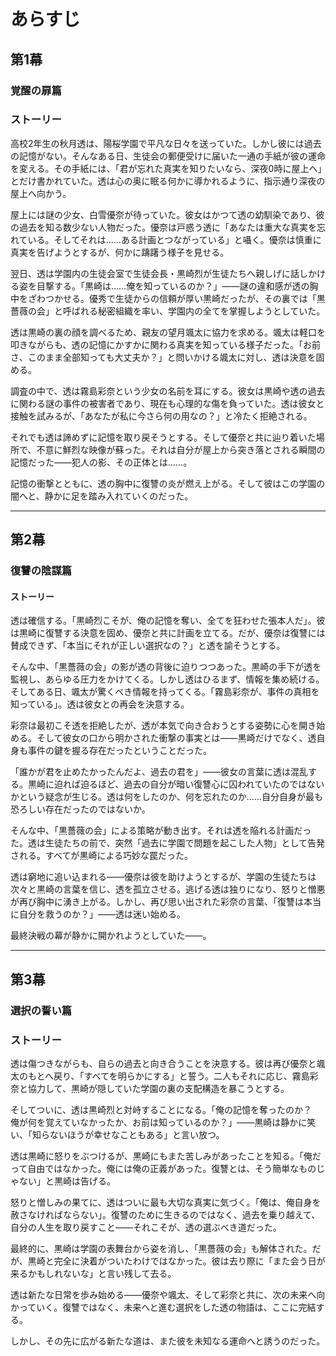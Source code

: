 # あらすじ

## 第1幕
### 覚醒の扉篇

### ストーリー

高校2年生の秋月透は、陽桜学園で平凡な日々を送っていた。しかし彼には過去の記憶がない。そんなある日、生徒会の郵便受けに届いた一通の手紙が彼の運命を変える。その手紙には、「君が忘れた真実を知りたいなら、深夜0時に屋上へ」とだけ書かれていた。透は心の奥に眠る何かに導かれるように、指示通り深夜の屋上へ向かう。

屋上には謎の少女、白雪優奈が待っていた。彼女はかつて透の幼馴染であり、彼の過去を知る数少ない人物だった。優奈は戸惑う透に「あなたは重大な真実を忘れている。そしてそれは……ある計画とつながっている」と囁く。優奈は慎重に真実を告げようとするが、何かに躊躇う様子を見せる。

翌日、透は学園内の生徒会室で生徒会長・黒崎烈が生徒たちへ親しげに話しかける姿を目撃する。「黒崎は……俺を知っているのか？」——謎の違和感が透の胸中をざわつかせる。優秀で生徒からの信頼が厚い黒崎だったが、その裏では「黒薔薇の会」と呼ばれる秘密組織を率い、学園内の全てを掌握しようとしていた。

透は黒崎の裏の顔を調べるため、親友の望月颯太に協力を求める。颯太は軽口を叩きながらも、透の記憶にかすかに関わる真実を知っている様子だった。「お前さ、このまま全部知っても大丈夫か？」と問いかける颯太に対し、透は決意を固める。

調査の中で、透は霧島彩奈という少女の名前を耳にする。彼女は黒崎や透の過去に関わる謎の事件の被害者であり、現在も心理的な傷を負っていた。透は彼女と接触を試みるが、「あなたが私に今さら何の用なの？」と冷たく拒絶される。

それでも透は諦めずに記憶を取り戻そうとする。そして優奈と共に辿り着いた場所で、不意に鮮烈な映像が蘇った。それは自分が屋上から突き落とされる瞬間の記憶だった——犯人の影、その正体とは……。

記憶の衝撃とともに、透の胸中に復讐の炎が燃え上がる。そして彼はこの学園の闇へと、静かに足を踏み入れていくのだった。

---

## 第2幕
### 復讐の陰謀篇

#### ストーリー

透は確信する。「黒崎烈こそが、俺の記憶を奪い、全てを狂わせた張本人だ」。彼は黒崎に復讐する決意を固め、優奈と共に計画を立てる。だが、優奈は復讐には賛成できず、「本当にそれが正しい選択なの？」と透を諭そうとする。

そんな中、「黒薔薇の会」の影が透の背後に迫りつつあった。黒崎の手下が透を監視し、あらゆる圧力をかけてくる。しかし透はひるまず、情報を集め続ける。そしてある日、颯太が驚くべき情報を持ってくる。「霧島彩奈が、事件の真相を知っている」。透は彼女との再会を決意する。

彩奈は最初こそ透を拒絶したが、透が本気で向き合おうとする姿勢に心を開き始める。そして彼女の口から明かされた衝撃の事実とは——黒崎だけでなく、透自身も事件の鍵を握る存在だったということだった。

「誰かが君を止めたかったんだよ、過去の君を」——彼女の言葉に透は混乱する。黒崎に迫れば迫るほど、過去の自分が暗い復讐心に囚われていたのではないかという疑念が生じる。透は何をしたのか、何を忘れたのか……自分自身が最も恐ろしい存在だったのではないか。

そんな中、「黒薔薇の会」による策略が動き出す。それは透を陥れる計画だった。透は生徒たちの前で、突然「過去に学園で問題を起こした人物」として告発される。すべてが黒崎による巧妙な罠だった。

透は窮地に追い込まれる——優奈は彼を助けようとするが、学園の生徒たちは次々と黒崎の言葉を信じ、透を孤立させる。逃げる透は独りになり、怒りと憎悪が再び胸中に湧き上がる。しかし、再び思い出された彩奈の言葉、「復讐は本当に自分を救うのか？」——透は迷い始める。

最終決戦の幕が静かに開かれようとしていた——。

---

## 第3幕
### 選択の誓い篇

### ストーリー

透は傷つきながらも、自らの過去と向き合うことを決意する。彼は再び優奈と颯太のもとへ戻り、「すべてを明らかにする」と誓う。二人もそれに応じ、霧島彩奈と協力して、黒崎が隠していた学園の裏の支配構造を暴こうとする。

そしてついに、透は黒崎烈と対峙することになる。「俺の記憶を奪ったのか？　俺が何を覚えていなかったか、お前は知っているのか？」——黒崎は静かに笑い、「知らないほうが幸せなこともある」と言い放つ。

透は黒崎に怒りをぶつけるが、黒崎にもまた苦しみがあったことを知る。「俺だって自由ではなかった。俺には俺の正義があった。復讐とは、そう簡単なものじゃない」と黒崎は告げる。

怒りと憎しみの果てに、透はついに最も大切な真実に気づく。「俺は、俺自身を赦さなければならない」。復讐のために生きるのではなく、過去を乗り越えて、自分の人生を取り戻すこと——それこそが、透の選ぶべき道だった。

最終的に、黒崎は学園の表舞台から姿を消し、「黒薔薇の会」も解体された。だが、黒崎と完全に決着がついたわけではなかった。彼は去り際に「また会う日が来るかもしれないな」と言い残して去る。

透は新たな日常を歩み始める——優奈や颯太、そして彩奈と共に、次の未来へ向かっていく。復讐ではなく、未来へと進む選択をした透の物語は、ここに完結する。

しかし、その先に広がる新たな道は、また彼を未知なる運命へと誘うのだった。
